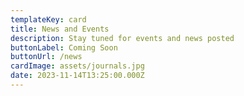```yaml
---
templateKey: card
title: News and Events
description: Stay tuned for events and news posted
buttonLabel: Coming Soon
buttonUrl: /news
cardImage: assets/journals.jpg
date: 2023-11-14T13:25:00.000Z
---
```

